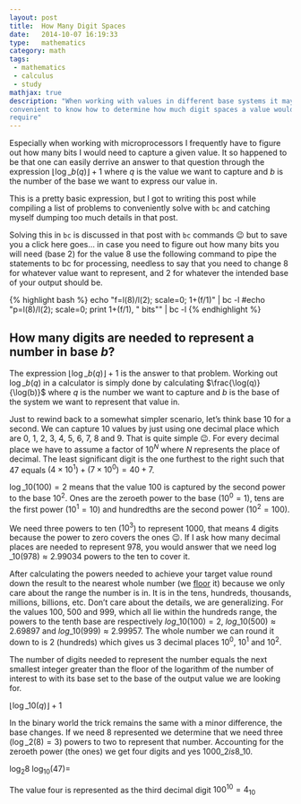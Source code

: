 ```yaml
---
layout: post
title:  How Many Digit Spaces
date:   2014-10-07 16:19:33
type:   mathematics
category: math
tags:
 - mathematics
 - calculus
 - study
mathjax: true
description: "When working with values in different base systems it may be
convenient to know how to determine how much digit spaces a value would 
require"
---
```

Especially when working with microprocessors I frequently have to figure out
how many bits I would need to capture a given value. It so happened to be
that one can easily derrive an answer to that question through the expression
$\lfloor \log\_{b}(q) \rfloor + 1$ where $q$ is the value we want to capture 
and $b$ is the number of the base we want to express our value in.


This is a pretty basic expression, but I got to writing this post while 
compiling a list of problems to conveniently solve with ``bc`` and catching 
myself dumping too much details in that post.

Solving this in `bc` is discussed in that post with `bc` commands 
:wink: but to save you a click here goes&hellip; in case you
need to figure out how many bits you will need (base 2) for the value $8$ use
the following command to pipe the statements to bc for processing, needless to
say that you need to change $8$ for whatever value want to represent, and
$2$ for whatever the intended base of your output should be.

{% highlight bash %}
echo "f=l(8)/l(2); scale=0; 1+(f/1)" | bc -l
#echo "p=l(8)/l(2); scale=0; print 1+(f/1), \" bits\"" | bc -l
{% endhighlight %}

## How many digits are needed to represent a number in base $b$?
The expression $\lfloor \log\_{b}(q) \rfloor + 1$ is the answer to that 
problem. Working out $\log\_{b}(q)$ in a calculator is simply done by 
calculating $\frac{\log(q)}{\log(b)}$ where $q$ is the number we want to 
capture and $b$ is the base of the system we want to represent that value in.


Just to rewind back to a somewhat simpler scenario, let&rsquo;s think base $10$
for a second. We can capture 10 values by just using one decimal place which 
are $0$, $1$, $2$, $3$, $4$, $5$, $6$, $7$, $8$ and $9$.
That is quite simple :wink:. For every decimal place we have
to assume a factor of $10^{N}$ where $N$ represents the place of decimal. The
least significant digit is the one furthest to the right such that $47$ 
equals $(4\times 10^{1})+(7\times 10^{0}) = 40 + 7$.

$\log\_{10}(100) = 2$ means that the value $100$ is captured by the second power
to the base $10^2$. Ones are the zeroeth power to the base ($10^0=1$), tens are
the first power ($10^1=10$) and hundredths are the second power ($10^2=100$).

We need three powers to ten ($10^3$) to represent $1000$, that means 4 
digits because the power to zero covers the ones :wink:.
If I ask how many decimal places are needed to represent $978$, you would
answer that we need $\log\_{10}(978) \approx 2.99034$ powers to the ten to
cover it.

After calculating the powers needed to achieve your target value round down
the result to the nearest whole number (we [floor][floorceiling] it) because
we only care about the range the number is in. It is in the tens, hundreds,
thousands, millions, billions, etc. Don&rsquo;t care about the details, we are 
generalizing. For the values $100$, $500$ and $999$, which all lie within the 
hundreds range, the powers to the tenth base are respectively 
$log\_{10}(100) = 2$,
$log\_{10}(500) \approx 2.69897$ and 
$log\_{10}(999) \approx 2.99957$.
The whole number we can round it down to is $2$ (hundreds) which gives us 3
decimal places $10^0$, $10^1$ and $10^2$.

The number of digits needed to represent the number equals the next smallest
integer greater than the floor of the logarithm of the number of interest to
with its base set to the base of the output value we are looking for.

$\lfloor \log\_{10}(q) \rfloor + 1$

In the binary world the trick remains the same with a minor difference, the
base changes. If we need 8 represented we determine that we need 
three ($\log\_{2}(8) = 3$) powers to two to represent that number. Accounting
for the zeroeth power (the ones) we get four digits and yes 
$1000\_{2} is 8\_{10}$.

$\log_{2}{8}$ 
$\log_{10}(47) = _{}$

The value four is represented as the third decimal digit $100^{10} = 4_{10}$

[bc-writeup]: http://www.basicallytech.com/blog/?/archives/23-command-line-calculations-using-bc.html
[bc]: http://www.gnu.org/software/bc/
[floorceiling]: http://en.wikipedia.org/wiki/Floor_and_ceiling_functions
